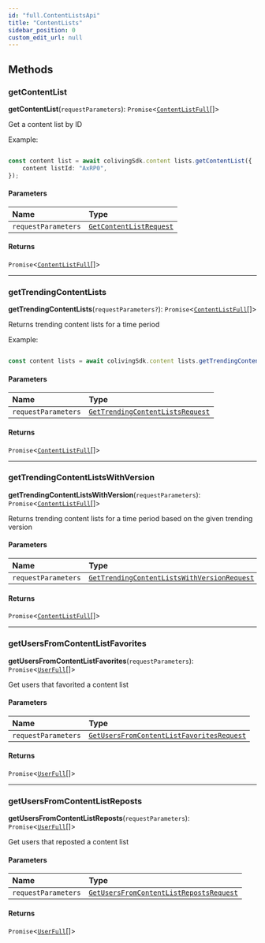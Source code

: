 ```yaml
---
id: "full.ContentListsApi"
title: "ContentLists"
sidebar_position: 0
custom_edit_url: null
---
```


## Methods

### getContentList

**getContentList**(`requestParameters`): `Promise`<[`ContentListFull`](../interfaces/full.ContentListFull.md)[]\>

Get a content list by ID

Example:

```typescript

const content list = await colivingSdk.content lists.getContentList({
    content listId: "AxRP0",
});

```

#### Parameters

| Name | Type |
| :------ | :------ |
| `requestParameters` | [`GetContentListRequest`](../interfaces/full.GetContentListRequest.md) |

#### Returns

`Promise`<[`ContentListFull`](../interfaces/full.ContentListFull.md)[]\>

___

### getTrendingContentLists

**getTrendingContentLists**(`requestParameters?`): `Promise`<[`ContentListFull`](../interfaces/full.ContentListFull.md)[]\>

Returns trending content lists for a time period

Example:

```typescript

const content lists = await colivingSdk.content lists.getTrendingContentLists();

```

#### Parameters

| Name | Type |
| :------ | :------ |
| `requestParameters` | [`GetTrendingContentListsRequest`](../interfaces/full.GetTrendingContentListsRequest.md) |

#### Returns

`Promise`<[`ContentListFull`](../interfaces/full.ContentListFull.md)[]\>

___

### getTrendingContentListsWithVersion

**getTrendingContentListsWithVersion**(`requestParameters`): `Promise`<[`ContentListFull`](../interfaces/full.ContentListFull.md)[]\>

Returns trending content lists for a time period based on the given trending version

#### Parameters

| Name | Type |
| :------ | :------ |
| `requestParameters` | [`GetTrendingContentListsWithVersionRequest`](../interfaces/full.GetTrendingContentListsWithVersionRequest.md) |

#### Returns

`Promise`<[`ContentListFull`](../interfaces/full.ContentListFull.md)[]\>

___

### getUsersFromContentListFavorites

**getUsersFromContentListFavorites**(`requestParameters`): `Promise`<[`UserFull`](../interfaces/full.UserFull.md)[]\>

Get users that favorited a content list

#### Parameters

| Name | Type |
| :------ | :------ |
| `requestParameters` | [`GetUsersFromContentListFavoritesRequest`](../interfaces/full.GetUsersFromContentListFavoritesRequest.md) |

#### Returns

`Promise`<[`UserFull`](../interfaces/full.UserFull.md)[]\>

___

### getUsersFromContentListReposts

**getUsersFromContentListReposts**(`requestParameters`): `Promise`<[`UserFull`](../interfaces/full.UserFull.md)[]\>

Get users that reposted a content list

#### Parameters

| Name | Type |
| :------ | :------ |
| `requestParameters` | [`GetUsersFromContentListRepostsRequest`](../interfaces/full.GetUsersFromContentListRepostsRequest.md) |

#### Returns

`Promise`<[`UserFull`](../interfaces/full.UserFull.md)[]\>
